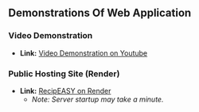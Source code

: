 ## Demonstrations Of Web Application

### Video Demonstration
- **Link:** [Video Demonstration on Youtube](https://www.youtube.com/watch?v=FLxW4_rgiQQ)

### Public Hosting Site (Render)
- **Link:** [RecipEASY on Render](https://three308-team3-project.onrender.com/)  
  - *Note: Server startup may take a minute.*  
